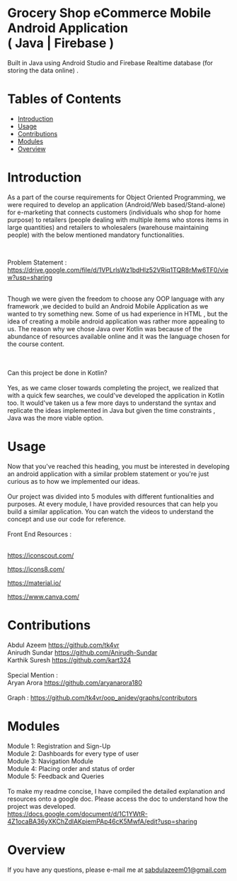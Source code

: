 
# Grocery Shop eCommerce Mobile Android Application </br>( Java | Firebase )
Built in Java using Android Studio and Firebase Realtime database (for storing the data online) .
# Tables of Contents
* [Introduction](#introduction)
* [Usage](#usage)
* [Contributions](#contributions)
* [Modules](#Modules)
* [Overview](#overview)


# Introduction
As a part of the course requirements for Object Oriented Programming, we were required to develop an application
(Android/Web based/Stand-alone) for e-marketing that connects customers (individuals who shop
for home purpose) to retailers (people dealing with multiple items who stores items in large
quantities) and retailers to wholesalers (warehouse maintaining people) with the below mentioned
mandatory functionalities. 

<br/>

Problem Statement :
https://drive.google.com/file/d/1VPLrlsWz1bdHlz52VRiq1TQR8rMw6TF0/view?usp=sharing


<br/>
Though we were given the freedom to choose any OOP language with any framework ,we decided to build an Android Mobile Application as we wanted to try something new. Some of us had experience in HTML , but the idea of creating a mobile android application was rather more appealing to us. The reason why we chose Java over Kotlin was because of the abundance of resources available online and it was the language chosen for the course content. 


<br/><br/>
Can this project be done in Kotlin?
<br/><br/>
Yes, as we came closer towards completing the project, we realized that with a quick few searches, we could've developed the application in Kotlin too. It would've taken us a few more days to understand the syntax and replicate the ideas implemented in Java but given the time constraints , Java was the more viable option.

# Usage
Now that you've reached this heading, you must be interested in developing an android application with a similar problem statement or you're just curious as to how we implemented our ideas.
<br/><br/>
Our project was divided into 5 modules with different funtionalities and purposes. At every module, I have provided resources that can help you build a similar application. You can watch the videos to understand the concept and use our code for reference.</br>
</br>
Front End Resources :
</br></br>

https://iconscout.com/
</br>

https://icons8.com/
</br>

https://material.io/
</br>

https://www.canva.com/
</br>



# Contributions
Abdul Azeem https://github.com/tk4vr
<br/>
Anirudh Sundar https://github.com/Anirudh-Sundar
<br/>
Karthik Suresh https://github.com/kart324
<br/><br/>
Special Mention : <br/>
Aryan Arora https://github.com/aryanarora180
<br/><br/>
Graph :
https://github.com/tk4vr/oop_anidev/graphs/contributors


# Modules

Module 1: Registration and Sign-Up
<br/>
Module 2: Dashboards for every type of user
<br/>
Module 3: Navigation Module
<br/>
Module 4: Placing order and status of order
<br/>
Module 5: Feedback and Queries
<br/>
<br/>
To make my readme concise, I have compiled the detailed explanation and resources onto a google doc. Please access the doc to understand how the project was developed. <br/>
https://docs.google.com/document/d/1C1YWtR-4Z1ocaBA36yXKChZdlAKpiemPAp46cK5MwfA/edit?usp=sharing



# Overview

If you have any questions, please e-mail me at sabdulazeem01@gmail.com



